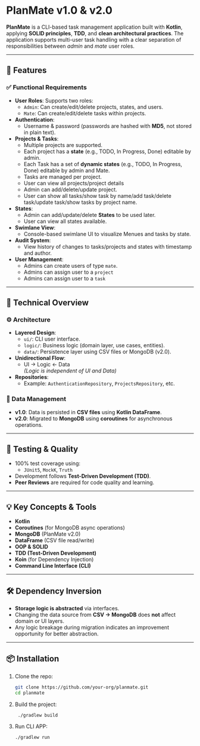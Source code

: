 # PlanMate v1.0 & v2.0

**PlanMate** is a CLI-based task management application built with **Kotlin**, applying **SOLID principles**, **TDD**, and **clean architectural practices**. The application supports multi-user task handling with a clear separation of responsibilities between *admin* and *mate* user roles.

---

## 🚀 Features

### ✅ Functional Requirements

- **User Roles**: Supports two roles:
  - `Admin`: Can create/edit/delete projects, states, and users.
  - `Mate`: Can create/edit/delete tasks within projects.
- **Authentication**:
  - Username & password (passwords are hashed with **MD5**, not stored in plain text).
- **Projects & Tasks**:
  - Multiple projects are supported.
  - Each project has a **state** (e.g., TODO, In Progress, Done) editable by admin.
  - Each Task has a set of **dynamic states** (e.g., TODO, In Progress, Done) editable by admin and Mate.
  - Tasks are managed per project.
  - User can view all projects/project details
  - Admin can add/delete/update project.
  - User can show all tasks/show task by name/add task/delete task/update task/show tasks by project name.
- **States**:
  - Admin can add/update/delete **States** to be used later.
  - User can view all states available.
- **Swimlane View**:
  - Console-based swimlane UI to visualize Menues and tasks by state.
- **Audit System**:
  - View history of changes to tasks/projects and states with timestamp and author.
- **User Management**:
  - Admins can create users of type `mate`.
  - Admins can assign user to a `project`
  - Admins can assign user to a `task`

---

## 🧠 Technical Overview

### ⚙ Architecture

- **Layered Design**:
  - `ui/`: CLI user interface.
  - `logic/`: Business logic (domain layer, use cases, entities).
  - `data/`: Persistence layer using CSV files or MongoDB (v2.0).
- **Unidirectional Flow**:
  - UI → Logic ← Data  
    *(Logic is independent of UI and Data)*
- **Repositories**:
  - Example: `AuthenticationRepository`, `ProjectsRepository`, etc.

### 💾 Data Management

- **v1.0**: Data is persisted in **CSV files** using **Kotlin DataFrame**.
- **v2.0**: Migrated to **MongoDB** using **coroutines** for asynchronous operations.

---

## 🧪 Testing & Quality

- 100% test coverage using:
  - `JUnit5`, `MockK`, `Truth`
- Development follows **Test-Driven Development (TDD)**.
- **Peer Reviews** are required for code quality and learning.

---

## 💡 Key Concepts & Tools

- **Kotlin**
- **Coroutines** (for MongoDB async operations)
- **MongoDB** (PlanMate v2.0)
- **DataFrame** (CSV file read/write)
- **OOP & SOLID**
- **TDD (Test-Driven Development)**
- **Koin** (for Dependency Injection)
- **Command Line Interface (CLI)**

---

## 🛠️ Dependency Inversion

- **Storage logic is abstracted** via interfaces.
- Changing the data source from **CSV → MongoDB** does **not** affect domain or UI layers.
- Any logic breakage during migration indicates an improvement opportunity for better abstraction.

---

## 📦 Installation

1. Clone the repo:
   ```bash
   git clone https://github.com/your-org/planmate.git
   cd planmate
2. Build the project:
   ```bash
    ./gradlew build
3. Run CLI APP:
    ```bash
   ./gradlew run
